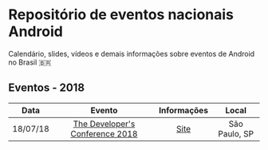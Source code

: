 # Repositório de eventos nacionais Android

Calendário, slides, vídeos e demais informações sobre eventos de Android no Brasil 🇧🇷

## Eventos - 2018
Data | Evento | Informações | Local
:----: | :------: | :-----: | :-----:
18/07/18 | [The Developer's Conference 2018](https://github.com/androiddevbr/eventos/blob/master/tdc-2018.md) | [Site](http://www.thedevelopersconference.com.br/tdc/2018/saopaulo/trilha-android-2) | São Paulo, SP
